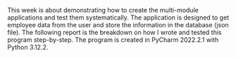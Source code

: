 This week is about demonstrating how to create the multi-module applications and test them systematically. The application is designed to get employee data from the user and store the information in the database (json file). The following report is the breakdown on how I wrote and tested this program step-by-step. The program is created in PyCharm 2022.2.1 with Python 3.12.2.
